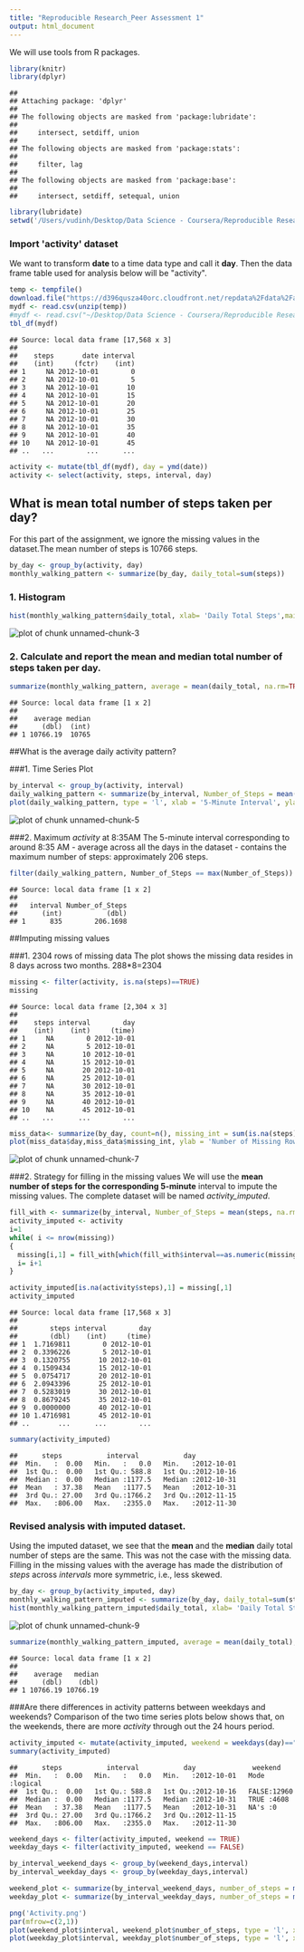 ```yaml
---
title: "Reproducible Research_Peer Assessment 1"
output: html_document
---
```


We will use tools from  R packages.

```r
library(knitr)
library(dplyr)
```

```
## 
## Attaching package: 'dplyr'
## 
## The following objects are masked from 'package:lubridate':
## 
##     intersect, setdiff, union
## 
## The following objects are masked from 'package:stats':
## 
##     filter, lag
## 
## The following objects are masked from 'package:base':
## 
##     intersect, setdiff, setequal, union
```

```r
library(lubridate)
setwd('/Users/vudinh/Desktop/Data Science - Coursera/Reproducible Research 2015/RepData_PeerAssessment1')
```

### Import 'activity' dataset
  We want to transform **date** to a time data type and call it **day**. Then the data frame table used for   analysis below will be "activity".

```r
temp <- tempfile()
download.file("https://d396qusza40orc.cloudfront.net/repdata%2Fdata%2Factivity.zip",temp)
mydf <- read.csv(unzip(temp))
#mydf <- read.csv("~/Desktop/Data Science - Coursera/Reproducible Research 2015/activity.csv")
tbl_df(mydf)
```

```
## Source: local data frame [17,568 x 3]
## 
##    steps       date interval
##    (int)     (fctr)    (int)
## 1     NA 2012-10-01        0
## 2     NA 2012-10-01        5
## 3     NA 2012-10-01       10
## 4     NA 2012-10-01       15
## 5     NA 2012-10-01       20
## 6     NA 2012-10-01       25
## 7     NA 2012-10-01       30
## 8     NA 2012-10-01       35
## 9     NA 2012-10-01       40
## 10    NA 2012-10-01       45
## ..   ...        ...      ...
```

```r
activity <- mutate(tbl_df(mydf), day = ymd(date))
activity <- select(activity, steps, interval, day)
```

## What is mean total number of steps taken per day? 
  For this part of the assignment, we ignore the missing values in the dataset.The mean number of steps is 10766 steps.

```r
by_day <- group_by(activity, day)
monthly_walking_pattern <- summarize(by_day, daily_total=sum(steps))
```


### 1. Histogram 

```r
hist(monthly_walking_pattern$daily_total, xlab= 'Daily Total Steps',main = 'Total Number of Steps taken Each Day')
```

![plot of chunk unnamed-chunk-3](figure/unnamed-chunk-3-1.png) 

### 2. Calculate and report the mean and median total number of steps taken per day.

```r
summarize(monthly_walking_pattern, average = mean(daily_total, na.rm=TRUE), median = median(daily_total, na.rm = TRUE))
```

```
## Source: local data frame [1 x 2]
## 
##    average median
##      (dbl)  (int)
## 1 10766.19  10765
```

##What is the average daily activity pattern?

###1. Time Series Plot 


```r
by_interval <- group_by(activity, interval)
daily_walking_pattern <- summarize(by_interval, Number_of_Steps = mean(steps, na.rm = TRUE))
plot(daily_walking_pattern, type = 'l', xlab = '5-Minute Interval', ylab = 'Ave Steps Taken')
```

![plot of chunk unnamed-chunk-5](figure/unnamed-chunk-5-1.png) 

###2. Maximum *activity* at 8:35AM
  The 5-minute interval corresponding to around 8:35 AM - average across all the days in the dataset - contains the maximum number of steps: approximately 206 steps.


```r
filter(daily_walking_pattern, Number_of_Steps == max(Number_of_Steps))
```

```
## Source: local data frame [1 x 2]
## 
##   interval Number_of_Steps
##      (int)           (dbl)
## 1      835        206.1698
```

##Imputing missing values

###1. 2304 rows of missing data 
  The plot shows the missing data resides in 8 days across two months. 288*8=2304


```r
missing <- filter(activity, is.na(steps)==TRUE) 
missing
```

```
## Source: local data frame [2,304 x 3]
## 
##    steps interval        day
##    (int)    (int)     (time)
## 1     NA        0 2012-10-01
## 2     NA        5 2012-10-01
## 3     NA       10 2012-10-01
## 4     NA       15 2012-10-01
## 5     NA       20 2012-10-01
## 6     NA       25 2012-10-01
## 7     NA       30 2012-10-01
## 8     NA       35 2012-10-01
## 9     NA       40 2012-10-01
## 10    NA       45 2012-10-01
## ..   ...      ...        ...
```

```r
miss_data<- summarize(by_day, count=n(), missing_int = sum(is.na(steps)))
plot(miss_data$day,miss_data$missing_int, ylab = 'Number of Missing Rows', xlab='Date')
```

![plot of chunk unnamed-chunk-7](figure/unnamed-chunk-7-1.png) 

###2. Strategy for filling in the missing values
  We will use the **mean number of steps for the corresponding 5-minute** interval to impute the missing values. The complete dataset will be named *activity_imputed*.



```r
fill_with <- summarize(by_interval, Number_of_Steps = mean(steps, na.rm = TRUE))
activity_imputed <- activity
i=1
while( i <= nrow(missing))
{   
  missing[i,1] = fill_with[which(fill_with$interval==as.numeric(missing[i,2])),2]
  i= i+1
}

activity_imputed[is.na(activity$steps),1] = missing[,1]
activity_imputed
```

```
## Source: local data frame [17,568 x 3]
## 
##        steps interval        day
##        (dbl)    (int)     (time)
## 1  1.7169811        0 2012-10-01
## 2  0.3396226        5 2012-10-01
## 3  0.1320755       10 2012-10-01
## 4  0.1509434       15 2012-10-01
## 5  0.0754717       20 2012-10-01
## 6  2.0943396       25 2012-10-01
## 7  0.5283019       30 2012-10-01
## 8  0.8679245       35 2012-10-01
## 9  0.0000000       40 2012-10-01
## 10 1.4716981       45 2012-10-01
## ..       ...      ...        ...
```

```r
summary(activity_imputed)
```

```
##      steps           interval           day            
##  Min.   :  0.00   Min.   :   0.0   Min.   :2012-10-01  
##  1st Qu.:  0.00   1st Qu.: 588.8   1st Qu.:2012-10-16  
##  Median :  0.00   Median :1177.5   Median :2012-10-31  
##  Mean   : 37.38   Mean   :1177.5   Mean   :2012-10-31  
##  3rd Qu.: 27.00   3rd Qu.:1766.2   3rd Qu.:2012-11-15  
##  Max.   :806.00   Max.   :2355.0   Max.   :2012-11-30
```


### Revised analysis with imputed dataset.
  Using the imputed dataset, we see that the **mean** and the **median** daily total number of steps are the same. This was not the case with the missing data. Filling in the missing values with the average has made the distribution of *steps* across *intervals* more symmetric, i.e., less skewed.


```r
by_day <- group_by(activity_imputed, day)
monthly_walking_pattern_imputed <- summarize(by_day, daily_total=sum(steps))
hist(monthly_walking_pattern_imputed$daily_total, xlab= 'Daily Total Steps',main = 'Total Number of Steps taken Each Day (imputed data)')
```

![plot of chunk unnamed-chunk-9](figure/unnamed-chunk-9-1.png) 

```r
summarize(monthly_walking_pattern_imputed, average = mean(daily_total), median = median(daily_total))
```

```
## Source: local data frame [1 x 2]
## 
##    average   median
##      (dbl)    (dbl)
## 1 10766.19 10766.19
```


###Are there differences in activity patterns between weekdays and weekends?
  Comparison of the two time series plots below shows that, on the weekends, there are more *activity* through out the 24 hours period. 

```r
activity_imputed <- mutate(activity_imputed, weekend = weekdays(day)=="Sunday"|weekdays(day)=="Saturday")
summary(activity_imputed)
```

```
##      steps           interval           day              weekend       
##  Min.   :  0.00   Min.   :   0.0   Min.   :2012-10-01   Mode :logical  
##  1st Qu.:  0.00   1st Qu.: 588.8   1st Qu.:2012-10-16   FALSE:12960    
##  Median :  0.00   Median :1177.5   Median :2012-10-31   TRUE :4608     
##  Mean   : 37.38   Mean   :1177.5   Mean   :2012-10-31   NA's :0        
##  3rd Qu.: 27.00   3rd Qu.:1766.2   3rd Qu.:2012-11-15                  
##  Max.   :806.00   Max.   :2355.0   Max.   :2012-11-30
```

```r
weekend_days <- filter(activity_imputed, weekend == TRUE)
weekday_days <- filter(activity_imputed, weekend == FALSE)

by_interval_weekend_days <- group_by(weekend_days,interval)
by_interval_weekday_days <- group_by(weekday_days,interval)

weekend_plot <- summarize(by_interval_weekend_days, number_of_steps = mean(steps) )
weekday_plot <- summarize(by_interval_weekday_days, number_of_steps = mean(steps))

png('Activity.png')
par(mfrow=c(2,1))
plot(weekend_plot$interval, weekend_plot$number_of_steps, type = 'l', xlab = 'Interval', ylab = 'Number of Steps', main = 'Weekend')
plot(weekday_plot$interval, weekday_plot$number_of_steps, type = 'l', xlab = 'Interval', ylab = 'Number of Steps', main = 'Weekdays')
```





